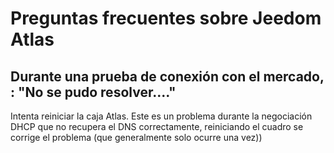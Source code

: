 # Preguntas frecuentes sobre Jeedom Atlas

## Durante una prueba de conexión con el mercado, : "No se pudo resolver...."

Intenta reiniciar la caja Atlas. Este es un problema durante la negociación DHCP que no recupera el DNS correctamente, reiniciando el cuadro se corrige el problema (que generalmente solo ocurre una vez))

